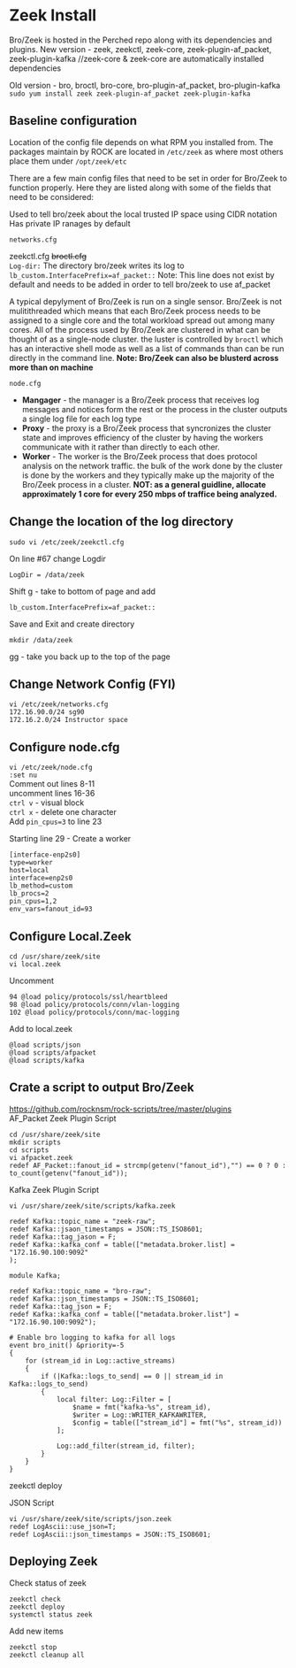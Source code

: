 # Zeek Install
Bro/Zeek is hosted in the Perched repo along with its dependencies and plugins.
New version - zeek, zeekctl, zeek-core, zeek-plugin-af_packet, zeek-plugin-kafka	//zeek-core & zeek-core are automatically installed dependencies

Old version - bro, broctl, bro-core, bro-plugin-af_packet, bro-plugin-kafka  
`sudo yum install zeek zeek-plugin-af_packet zeek-plugin-kafka`  

## Baseline configuration
Location of the config file depends on what RPM you installed from.  The packages maintain by ROCK are located in `/etc/zeek` as where most others place them under `/opt/zeek/etc`  

There are a few main config files that need to be set in order for Bro/Zeek to function properly.  Here they are listed along with some of the fields that need to be considered:   

Used to tell bro/zeek about the local trusted IP space using CIDR notation 
Has private IP ranages by default
```
networks.cfg
```

zeekctl.cfg	~~broctl.cfg~~  
`Log-dir:` The directory bro/zeek writes its log to
`lb_custom.InterfacePrefix=af_packet::` Note: This line does not exist by default and needs to be added in order to tell bro/zeek to use af_packet  

A typical depylyment of Bro/Zeek is run on a single sensor. Bro/Zeek is not mulitithreaded which means that each Bro/Zeek process needs to be assigned to a single core and the total workload spread out among many cores. All of the process used by Bro/Zeek are clustered in what can be thought of as a single-node cluster. the luster is controlled by `broctl` which has an interactive shell mode as well as a list of commands than can be run directly in the command line.  **Note: Bro/Zeek can also be blusterd across more than on machine**  

`node.cfg`  
* __Mangager__ - the manager is a Bro/Zeek process that receives log messages and notices form the rest or the process in the cluster outputs a single log file for each log type
* __Proxy__ - the proxy is a Bro/Zeek process that syncronizes the cluster state and improves efficiency of the cluster by having the workers communicate with it rather than directly to each other.
* __Worker__ - The worker is the Bro/Zeek process that does protocol analysis on the network traffic. the bulk of the work done by the cluster is done by the workers and they typically make up the majority of the Bro/Zeek process in a cluster. **NOT: as a general guidline, allocate approximately 1 core for every 250 mbps of traffice being analyzed.**


## Change the location of the log directory
```
sudo vi /etc/zeek/zeekctl.cfg
```
On line #67 change Logdir
```
LogDir = /data/zeek
```
Shift g - take to bottom of page and add
```
lb_custom.InterfacePrefix=af_packet::
```
Save and Exit and create directory
```
mkdir /data/zeek
```  
gg - take you back up to the top of the page  

## Change Network Config (FYI)
```
vi /etc/zeek/networks.cfg
172.16.90.0/24 sg90
172.16.2.0/24 Instructor space
```


## Configure node.cfg
`vi /etc/zeek/node.cfg`  
`:set nu`   
Comment out lines 8-11  
uncomment lines 16-36  
`ctrl v` - visual block  
`ctrl x` - delete one character  
Add `pin_cpus=3` to line 23  

Starting line 29 - Create a worker
```
[interface-enp2s0]
type=worker
host=local
interface=enp2s0
lb_method=custom
lb_procs=2
pin_cpus=1,2
env_vars=fanout_id=93 
```
## Configure Local.Zeek

```
cd /usr/share/zeek/site
vi local.zeek

```
Uncomment  
```
94 @load policy/protocols/ssl/heartbleed  
98 @load policy/protocols/conn/vlan-logging  
102 @load policy/protocols/conn/mac-logging  
```
Add to local.zeek
```
@load scripts/json
@load scripts/afpacket
@load scripts/kafka
```

## Crate a script to output Bro/Zeek
https://github.com/rocknsm/rock-scripts/tree/master/plugins  
AF_Packet Zeek Plugin Script
```
cd /usr/share/zeek/site
mkdir scripts
cd scripts
vi afpacket.zeek
redef AF_Packet::fanout_id = strcmp(getenv("fanout_id"),"") == 0 ? 0 : to_count(getenv("fanout_id"));
```  

Kafka Zeek Plugin Script
```
vi /usr/share/zeek/site/scripts/kafka.zeek
```
```
redef Kafka::topic_name = "zeek-raw";  
redef Kafka::jsaon_timestamps = JSON::TS_ISO8601;
redef Kafka::tag_jason = F;  
redef Kafka::kafka_conf = table(["metadata.broker.list] = "172.16.90.100:9092"
);

module Kafka;

redef Kafka::topic_name = "bro-raw";
redef Kafka::json_timestamps = JSON::TS_ISO8601;
redef Kafka::tag_json = F;
redef Kafka::kafka_conf = table(["metadata.broker.list"] = "172.16.90.100:9092");

# Enable bro logging to kafka for all logs
event bro_init() &priority=-5
{
    for (stream_id in Log::active_streams)
    {
        if (|Kafka::logs_to_send| == 0 || stream_id in Kafka::logs_to_send)
        {
            local filter: Log::Filter = [
                $name = fmt("kafka-%s", stream_id),
                $writer = Log::WRITER_KAFKAWRITER,
                $config = table(["stream_id"] = fmt("%s", stream_id))
            ];

            Log::add_filter(stream_id, filter);
        }
    }
}
```
zeekctl deploy

JSON Script
```
vi /usr/share/zeek/site/scripts/json.zeek
redef LogAscii::use_json=T;
redef LogAscii::json_timestamps = JSON::TS_ISO8601;
```

## Deploying Zeek
Check status of zeek
```
zeekctl check
zeekctl deploy
systemctl status zeek
```

Add new items
```
zeekctl stop
zeekctl cleanup all
```

